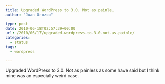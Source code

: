 ```yaml
---
title: Upgraded WordPress to 3.0. Not as painle…
author: "Juan Orozco" 

type: post
date: 2010-06-18T02:57:39+00:00
url: /2010/06/17/upgraded-wordpress-to-3-0-not-as-painle/
categories:
  - status
tags:
  - wordpress

---
```

Upgraded WordPress to 3.0. Not as painless as some have said but I think mine was an especially weird case.